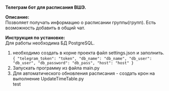 <b>Телеграм бот для расписания ВШЭ.</b>

<b>Описание:</b><br>
Позволяет получать информацию о расписании группы(групп).
Есть возможность добавить в общий чат.

<b>Инструкция по установке:</b><br>
Для работы необходима БД PostgreSQL.
1) необходимо создать в корне проекта файл settings.json и заполнить.<br>
`{
  "telegram_token": "token",
  "db_name": "db_name",
  "db_user": "db_user",
  "db_password": "db_pass",
  "host": "host"
}`<br>
2) Запускать программу из файла main.py<br>
3) Для автоматического обновления расписания - создать крон на выполнение UpdateTimeTable.py<br>
test
